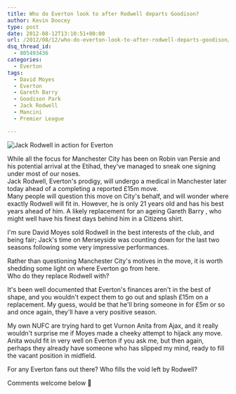 ```yaml
---
title: Who do Everton look to after Rodwell departs Goodison?
author: Kevin Doocey
type: post
date: 2012-08-12T13:10:51+00:00
url: /2012/08/12/who-do-everton-look-to-after-rodwell-departs-goodison/
dsq_thread_id:
  - 805493436
categories:
  - Everton
tags:
  - David Moyes
  - Everton
  - Gareth Barry
  - Goodison Park
  - Jack Rodwell
  - Mancini
  - Premier League

---
```

![Jack Rodwell in action for Everton](/uploads/2012/08/Jack-Rodwell-EFC.jpgs)

While all the focus for Manchester City has been on Robin van Persie and his potential arrival at the Etihad, they've managed to sneak one signing under most of our noses.   
Jack Rodwell, Everton's prodigy, will undergo a medical in Manchester later today ahead of a completing a reported £15m move.  
Many people will question this move on City's behalf, and will wonder where exactly Rodwell will fit in. However, he is only 21 years old and has his best years ahead of him. A likely replacement for an ageing Gareth Barry <!--more-->, who might well have his finest days behind him in a Citizens shirt.

I'm sure David Moyes sold Rodwell in the best interests of the club, and being fair; Jack's time on Merseyside was counting down for the last two seasons following some very impressive performances.

Rather than questioning Manchester City's motives in the move, it is worth shedding some light on where Everton go from here.  
Who do they replace Rodwell with?  

It's been well documented that Everton's finances aren't in the best of shape, and you wouldn't expect them to go out and splash £15m on a replacement. My guess, would be that he'll bring someone in for £5m or so and once again, they'll have a very positive season.

My own NUFC are trying hard to get Vurnon Anita from Ajax, and it really wouldn't surprise me if Moyes made a cheeky attempt to hijack any move. Anita would fit in very well on Everton if you ask me, but then again, perhaps they already have someone who has slipped my mind, ready to fill the vacant position in midfield.

For any Everton fans out there? Who fills the void left by Rodwell?

Comments welcome below 🙂
